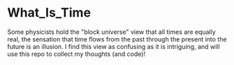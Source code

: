 # What_Is_Time<br>
Some physicists hold the "block universe" view that all times are equally real, the sensation that time flows from the past through the present into the future is an illusion. I find this view as confusing as it is intriguing, and will use this repo to collect my thoughts (and code)! 
